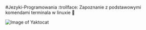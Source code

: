 #Jezyki-Programowania :trollface:
Zapoznanie z podstawowymi komendami terminala w linuxie :poop:

![Image of Yaktocat](https://octodex.github.com/images/yaktocat.png)
